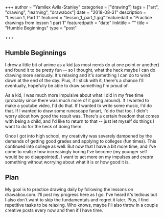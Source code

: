 +++
author = "Yamilex Avila-Stanley"
categories = ["drawing"]
tags = ["art", "drawing", "learning", "drawabox"]
date = "2018-08-31"
description = "Lesson 1, Part 1"
featured = "lesson_1_part_1.jpg"
featuredalt = "Practice drawings from lesson 1 part 1"
featuredpath = "date"
linktitle = ""
title = "Humble Beginnings"
type = "post"

+++

## Humble Beginnings

I drew a little bit of anime as a kid (as most nerds do at one point or another) and found it to be pretty fun -- so I thought, what the heck maybe I can do drawing more seriously. It's relaxing and it's something I can do to wind down at the end of the day. Plus, if I stick with it, there's a chance I'll eventually, hopefully be able to draw something I'm proud of.

As a kid, I was much more impulsive about what I did in my free time (probably since there was much more of it going around). If I wanted to make a youtube video, I'd do that. If I wanted to write some music, I'd do that. If I wanted to draw some runescape fanart, I'd do that too. I didn't worry about how *good* the result was. There's a certain freedom that comes with being a child, and I'd like to return to that -- just let myself do things I want to do for the heck of doing them.

Once I got into high school, my creativity was severely dampened by the demands of getting good grades and applying to colleges (fun times). This continued into college as well. But now that I have a bit more time, and I've come to realize how increasingly boring I've become (my younger self would be so disappointed), I want to act more on my impulses and *create* something without worrying about what it is or how good it is.

## Plan

My goal is to practice drawing daily by following the lessons on drawabox.com. I'll post my progress here as I go. I've heard it's tedious but I also don't want to skip the fundamentals and regret it later. Plus, I find repetitive tasks to be relaxing. Who knows, maybe I'll also throw in a couple creative posts every now and then if I have time.
